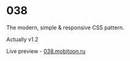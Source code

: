 # 038
The modern, simple &amp; responsive CSS pattern.

Actually v1.2

Live preview - <a href="http://038.mobitoon.ru">038.mobitoon.ru</a>
